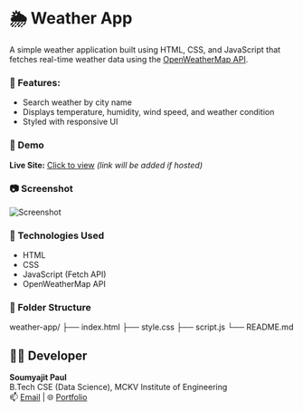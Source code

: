 # 🌦️ Weather App

A simple weather application built using HTML, CSS, and JavaScript that fetches real-time weather data using the [OpenWeatherMap API](https://openweathermap.org/api).

### 📌 Features:
- Search weather by city name
- Displays temperature, humidity, wind speed, and weather condition
- Styled with responsive UI

### 🚀 Demo
**Live Site:** [Click to view](#) _(link will be added if hosted)_

### 📷 Screenshot
![Screenshot](screenshot.png)

### 🔧 Technologies Used
- HTML
- CSS
- JavaScript (Fetch API)
- OpenWeatherMap API

### 📁 Folder Structure
weather-app/
├── index.html
├── style.css
├── script.js
└── README.md

## 👨‍💻 Developer

**Soumyajit Paul**  
B.Tech CSE (Data Science), MCKV Institute of Engineering  
📫 [Email](mailto:soumyajitpaul748@gmail.com) | 🌐 [Portfolio](https://soumyajitpaul748.github.io/portfolio-website/)  
